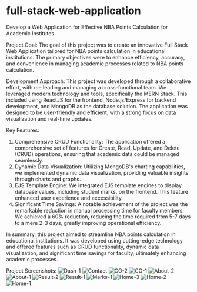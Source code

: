 # full-stack-web-application
Develop a Web Application for Effective NBA Points Calculation for Academic Institutes

Project Goal:
The goal of this project was to create an innovative Full Stack Web Application tailored for NBA points calculation in educational institutions. The primary objectives were to enhance efficiency, accuracy, and convenience in managing academic processes related to NBA points calculation.

Development Approach:
This project was developed through a collaborative effort, with me leading and managing a cross-functional team. We leveraged modern technology and tools, specifically the MERN Stack. This included using ReactJS for the frontend, Node.js/Express for backend development, and MongoDB as the database solution. The application was designed to be user-friendly and efficient, with a strong focus on data visualization and real-time updates.

Key Features:
1. Comprehensive CRUD Functionality: The application offered a comprehensive set of features for Create, Read, Update, and Delete (CRUD) operations, ensuring that academic data could be managed seamlessly.
2. Dynamic Data Visualization: Utilizing MongoDB's charting capabilities, we implemented dynamic data visualization, providing valuable insights through charts and graphs.
3. EJS Template Engine: We integrated EJS template engines to display database values, including student marks, on the frontend. This feature enhanced user experience and accessibility.
4. Significant Time Savings: A notable achievement of the project was the remarkable reduction in manual processing time for faculty members. We achieved a 60% reduction, reducing the time required from 5-7 days to a mere 2-3 days, greatly improving operational efficiency.

In summary, this project aimed to streamline NBA points calculation in educational institutions. It was developed using cutting-edge technology and offered features such as CRUD functionality, dynamic data visualization, and significant time savings for faculty, ultimately enhancing academic processes.

Project Screenshots:
![Dash-1](https://github.com/Allan2000-Git/full-stack-web-application/assets/54631653/707c2c6b-f6d1-447a-90fa-92dbb72f5fbe)
![Contact](https://github.com/Allan2000-Git/full-stack-web-application/assets/54631653/8735c3a0-79d6-4fc1-86a4-7ccb62ab06ca)
![CO-2](https://github.com/Allan2000-Git/full-stack-web-application/assets/54631653/71e8bcfd-fffc-4ce6-b4ae-81199e9faf8c)
![CO-1](https://github.com/Allan2000-Git/full-stack-web-application/assets/54631653/96fb95f7-6fbb-4bf2-977f-aee4f0b43780)
![About-2](https://github.com/Allan2000-Git/full-stack-web-application/assets/54631653/a261609b-0d71-468e-834d-25e126d6d85e)
![About-1](https://github.com/Allan2000-Git/full-stack-web-application/assets/54631653/87c3e0f8-efb8-4e0f-bfdd-1477b6ca1baa)
![Result-2](https://github.com/Allan2000-Git/full-stack-web-application/assets/54631653/84d9435b-02bf-40a3-ba84-73ca27c642f7)
![Result-1](https://github.com/Allan2000-Git/full-stack-web-application/assets/54631653/49503e58-aaf4-4b92-910e-6eeab50cb52c)
![Marks-1](https://github.com/Allan2000-Git/full-stack-web-application/assets/54631653/822b37ab-c870-42be-8f2e-b3caad28eae1)
![Home-3](https://github.com/Allan2000-Git/full-stack-web-application/assets/54631653/1bece4df-3edf-4c37-bfbb-1e41e34ce7a2)
![Home-2](https://github.com/Allan2000-Git/full-stack-web-application/assets/54631653/46700f3d-11c1-4699-a8e0-b052c73c55f6)
![Home-1](https://github.com/Allan2000-Git/full-stack-web-application/assets/54631653/6a0a82ac-c5aa-4ab5-a1c6-4751cc6d42f2)
